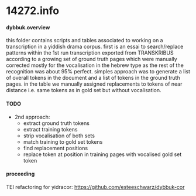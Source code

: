 # 14272.info
#### dybbuk.overview
this folder contains scripts and tables associated to working on a transcription in a yiddish drama corpus. first is an essai to search/replace patterns within the 1st run transcription exported from TRANSKRIBUS according to a growing set of ground truth pages which were manually corrected mostly for the vocalisation in the hebrew type as the rest of the recognition was about 95% perfect. simples approach was to generate a list of overall tokens in the document and a list of tokens in the ground truth pages. in the table we manually assigned replacements to tokens of near distance i.e. same tokens as in gold set but without vocalisation.   

#### TODO

- 2nd approach:
  - extract ground truth tokens
  - extract training tokens
  - strip vocalisation of both sets
  - match training to gold set tokens
  - find replacement positions
  - replace token at position in training pages with vocalised gold set token

#### proceeding
TEI refactoring for yidracor: <https://github.com/esteeschwarz/dybbuk-cor>